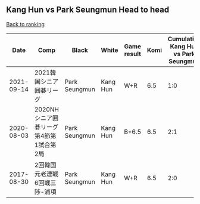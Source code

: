 ## Kang Hun vs Park Seungmun Head to head

[Back to ranking](../../index.md)




| **Date** | **Comp** | **Black** | **White** | **Game result** | **Komi** | **Cumulative Kang Hun vs Park Seungmun** | **Kang Hun streak** | **Park Seungmun streak** | 
| --- | --- | --- | --- | --- | --- | --- | --- | --- |
| 2021-09-14 | 2021韓国シニア囲碁リーグ | Park Seungmun | Kang Hun | W+R | 6.5 | 1:0 | 1 | 0 | 
| 2020-08-03 | 2020NHシニア囲碁リーグ第4節第1試合第2局 | Park Seungmun | Kang Hun | B+6.5 | 6.5 | 2:1 | 0 | 1 | 
| 2017-08-30 | 2回韓国元老連戦6回戦三陟-浦項 | Park Seungmun | Kang Hun | W+R | 6.5 | 2:0 | 2 | 0 |




